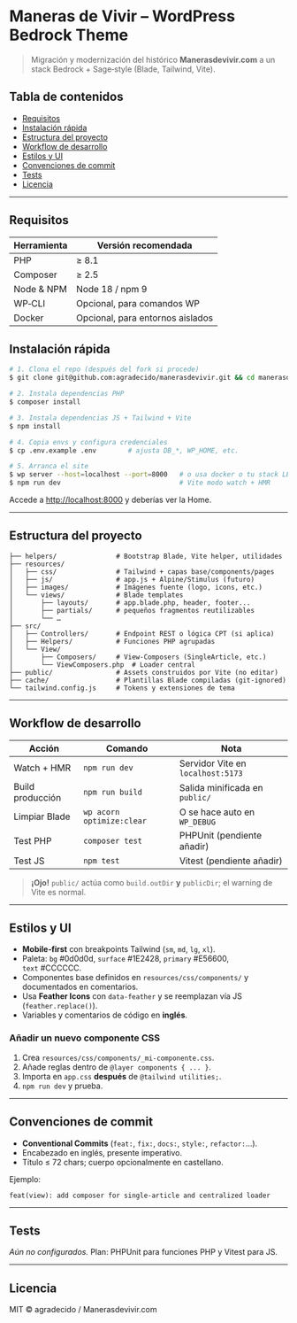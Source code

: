 # Maneras de Vivir – WordPress Bedrock Theme

> Migración y modernización del histórico **Manerasdevivir.com** a un stack Bedrock + Sage‑style (Blade, Tailwind, Vite).

## Tabla de contenidos

* [Requisitos](#requisitos)
* [Instalación rápida](#instalación-rápida)
* [Estructura del proyecto](#estructura-del-proyecto)
* [Workflow de desarrollo](#workflow-de-desarrollo)
* [Estilos y UI](#estilos-y-ui)
* [Convenciones de commit](#convenciones-de-commit)
* [Tests](#tests)
* [Licencia](#licencia)

---

## Requisitos

| Herramienta | Versión recomendada              |
| ----------- | -------------------------------- |
| PHP         | ≥ 8.1                            |
| Composer    | ≥ 2.5                            |
| Node & NPM  | Node 18 / npm 9                  |
| WP‑CLI      | Opcional, para comandos WP       |
| Docker      | Opcional, para entornos aislados |


## Instalación rápida

```bash
# 1. Clona el repo (después del fork si procede)
$ git clone git@github.com:agradecido/manerasdevivir.git && cd manerasdevivir

# 2. Instala dependencias PHP
$ composer install

# 3. Instala dependencias JS + Tailwind + Vite
$ npm install

# 4. Copia envs y configura credenciales
$ cp .env.example .env        # ajusta DB_*, WP_HOME, etc.

# 5. Arranca el site
$ wp server --host=localhost --port=8000   # o usa docker o tu stack LEMP/LAMP habitual
$ npm run dev                              # Vite modo watch + HMR
```

Accede a [http://localhost:8000](http://localhost:8000) y deberías ver la Home.

---

## Estructura del proyecto

```
├── helpers/               # Bootstrap Blade, Vite helper, utilidades
├── resources/
│   ├── css/               # Tailwind + capas base/components/pages
│   ├── js/                # app.js + Alpine/Stimulus (futuro)
│   ├── images/            # Imágenes fuente (logo, icons, etc.)
│   └── views/             # Blade templates
│       ├── layouts/       # app.blade.php, header, footer...
│       ├── partials/      # pequeños fragmentos reutilizables
│       └── …
├── src/
│   ├── Controllers/       # Endpoint REST o lógica CPT (si aplica)
│   ├── Helpers/           # Funciones PHP agrupadas
│   └── View/
│       ├── Composers/     # View‑Composers (SingleArticle, etc.)
│       └── ViewComposers.php  # Loader central
├── public/                # Assets construidos por Vite (no editar)
├── cache/                 # Plantillas Blade compiladas (git‑ignored)
└── tailwind.config.js     # Tokens y extensiones de tema
```

---

## Workflow de desarrollo

| Acción           | Comando                   | Nota                              |
| ---------------- | ------------------------- | --------------------------------- |
| Watch + HMR      | `npm run dev`             | Servidor Vite en `localhost:5173` |
| Build producción | `npm run build`           | Salida minificada en `public/`    |
| Limpiar Blade    | `wp acorn optimize:clear` | O se hace auto en `WP_DEBUG`      |
| Test PHP         | `composer test`           | PHPUnit (pendiente añadir)        |
| Test JS          | `npm test`                | Vitest (pendiente añadir)         |

> **¡Ojo!** `public/` actúa como `build.outDir` **y** `publicDir`; el warning de Vite es normal.

---

## Estilos y UI

* **Mobile‑first** con breakpoints Tailwind (`sm`, `md`, `lg`, `xl`).
* Paleta: `bg` #0d0d0d, `surface` #1E2428, `primary` #E56600, `text` #CCCCCC.
* Componentes base definidos en `resources/css/components/` y documentados en comentarios.
* Usa **Feather Icons** con `data-feather` y se reemplazan vía JS (`feather.replace()`).
* Variables y comentarios de código en **inglés**.

### Añadir un nuevo componente CSS

1. Crea `resources/css/components/_mi-componente.css`.
2. Añade reglas dentro de `@layer components { ... }`.
3. Importa en `app.css` **después** de `@tailwind utilities;`.
4. `npm run dev` y prueba.

---

## Convenciones de commit

* **Conventional Commits** (`feat:`, `fix:`, `docs:`, `style:`, `refactor:`…).
* Encabezado en inglés, presente imperativo.
* Título ≤ 72 chars; cuerpo opcionalmente en castellano.

Ejemplo:

```
feat(view): add composer for single‑article and centralized loader
```

---

## Tests

*Aún no configurados.* Plan: PHPUnit para funciones PHP y Vitest para JS.

---

## Licencia

MIT © agradecido / Manerasdevivir.com

